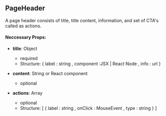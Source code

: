 ## **PageHeader**

A page header consists of title, title content, information, and set of CTA's called as actions.

#### **Neccessary Props**:

- **title**: Object

  - required
  - Structure: { label : string , component :JSX | React Node , info : url }

- **content**: String or React component

  - optional

- **actions**: Array

  - optional
  - Structure: [ { label : string , onClick : MouseEvent , type : string } ]
